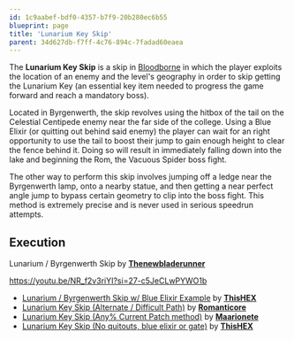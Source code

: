 ```yaml
---
id: 1c9aabef-bdf0-4357-b7f9-20b280ec6b55
blueprint: page
title: 'Lunarium Key Skip'
parent: 34d627db-f7ff-4c76-894c-7fadad60eaea
---
```

The **Lunarium Key Skip** is a skip in [Bloodborne](/bloodborne) in which the player exploits the location of an enemy and the level's geography in order to skip getting the Lunarium Key (an essential key item needed to progress the game forward and reach a mandatory boss).

Located in Byrgenwerth, the skip revolves using the hitbox of the tail on the Celestial Centipede enemy near the far side of the college. Using a Blue Elixir (or quitting out behind said enemy) the player can wait for an right opportunity to use the tail to boost their jump to gain enough height to clear the fence behind it. Doing so will result in immediately falling down into the lake and beginning the Rom, the Vacuous Spider boss fight.

The other way to perform this skip involves jumping off a ledge near the Byrgenwerth lamp, onto a nearby statue, and then getting a near perfect angle jump to bypass certain geometry to clip into the boss fight. This method is extremely precise and is never used in serious speedrun attempts.

## Execution

Lunarium / Byrgenwerth Skip by [**Thenewbladerunner**](https://www.youtube.com/@thenewbladerunner)

https://youtu.be/NR_f2v3riYI?si=27-c5JeCLwPYWO1b

- [Lunarium / Byrgenwerth Skip w/ Blue Elixir Example](https://www.youtube.com/watch?v=k2G2dpJPSoI) by [**ThisHEX**](https://www.youtube.com/channel/UCgmq4h643S5tc6_qPYdUIgw)
- [Lunarium Key Skip (Alternate / Difficult Path)](https://www.youtube.com/watch?v=wOuib453M7w) by [**Romanticore**](https://www.twitch.tv/romanticore)
- [Lunarium Key Skip (Any% Current Patch method)](https://www.youtube.com/watch?v=MKylIDUVHWk) by [**Maarionete**](https://www.twitch.tv/maarionete)
- [Lunarium Key Skip (No quitouts, blue elixir or gate)](https://www.youtube.com/watch?v=3Ul10PvB3Dk) by [**ThisHEX**](https://www.youtube.com/channel/UCgmq4h643S5tc6_qPYdUIgw)
